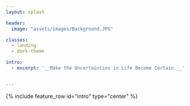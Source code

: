 ```yaml
---
layout: splash

header:
  image: "assets/images/Background.JPG"

classes:
  - landing
  - dark-theme

intro:
  - excerpt: '__Make the Uncertainties in Life Become Certain.__'


---
```


{% include feature_row id="intro" type="center" %}
